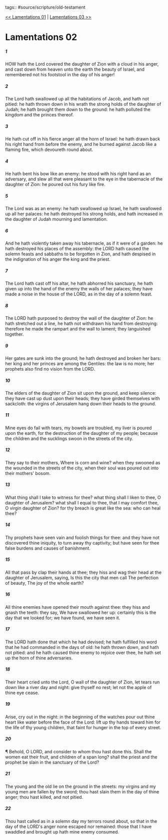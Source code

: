 tags:: #source/scripture/old-testament

[<< Lamentations 01](source/scripture/old-testament/25_Lamentations/Lamentations_01.md) | [Lamentations 03 >>](source/scripture/old-testament/25_Lamentations/Lamentations_03.md)

# Lamentations 02

##### 1

HOW hath the Lord covered the daughter of Zion with a cloud in his anger, and cast down from heaven unto the earth the beauty of Israel, and remembered not his footstool in the day of his anger!

##### 2

The Lord hath swallowed up all the habitations of Jacob, and hath not pitied: he hath thrown down in his wrath the strong holds of the daughter of Judah; he hath brought them down to the ground: he hath polluted the kingdom and the princes thereof.

##### 3

He hath cut off in his fierce anger all the horn of Israel: he hath drawn back his right hand from before the enemy, and he burned against Jacob like a flaming fire, which devoureth round about.

##### 4

He hath bent his bow like an enemy: he stood with his right hand as an adversary, and slew all that were pleasant to the eye in the tabernacle of the daughter of Zion: he poured out his fury like fire.

##### 5

The Lord was as an enemy: he hath swallowed up Israel, he hath swallowed up all her palaces: he hath destroyed his strong holds, and hath increased in the daughter of Judah mourning and lamentation.

##### 6

And he hath violently taken away his tabernacle, as if it were of a garden: he hath destroyed his places of the assembly: the LORD hath caused the solemn feasts and sabbaths to be forgotten in Zion, and hath despised in the indignation of his anger the king and the priest.

##### 7

The Lord hath cast off his altar, he hath abhorred his sanctuary, he hath given up into the hand of the enemy the walls of her palaces; they have made a noise in the house of the LORD, as in the day of a solemn feast.

##### 8

The LORD hath purposed to destroy the wall of the daughter of Zion: he hath stretched out a line, he hath not withdrawn his hand from destroying: therefore he made the rampart and the wall to lament; they languished together.

##### 9

Her gates are sunk into the ground; he hath destroyed and broken her bars: her king and her princes are among the Gentiles: the law is no more; her prophets also find no vision from the LORD.

##### 10

The elders of the daughter of Zion sit upon the ground, and keep silence: they have cast up dust upon their heads; they have girded themselves with sackcloth: the virgins of Jerusalem hang down their heads to the ground.

##### 11

Mine eyes do fail with tears, my bowels are troubled, my liver is poured upon the earth, for the destruction of the daughter of my people; because the children and the sucklings swoon in the streets of the city.

##### 12

They say to their mothers, Where is corn and wine? when they swooned as the wounded in the streets of the city, when their soul was poured out into their mothers' bosom.

##### 13

What thing shall I take to witness for thee? what thing shall I liken to thee, O daughter of Jerusalem? what shall I equal to thee, that I may comfort thee, O virgin daughter of Zion? for thy breach is great like the sea: who can heal thee?

##### 14

Thy prophets have seen vain and foolish things for thee: and they have not discovered thine iniquity, to turn away thy captivity; but have seen for thee false burdens and causes of banishment.

##### 15

All that pass by clap their hands at thee; they hiss and wag their head at the daughter of Jerusalem, saying, Is this the city that men call The perfection of beauty, The joy of the whole earth?

##### 16

All thine enemies have opened their mouth against thee: they hiss and gnash the teeth: they say, We have swallowed her up: certainly this is the day that we looked for; we have found, we have seen it.

##### 17

The LORD hath done that which he had devised; he hath fulfilled his word that he had commanded in the days of old: he hath thrown down, and hath not pitied: and he hath caused thine enemy to rejoice over thee, he hath set up the horn of thine adversaries.

##### 18

Their heart cried unto the Lord, O wall of the daughter of Zion, let tears run down like a river day and night: give thyself no rest; let not the apple of thine eye cease.

##### 19

Arise, cry out in the night: in the beginning of the watches pour out thine heart like water before the face of the Lord: lift up thy hands toward him for the life of thy young children, that faint for hunger in the top of every street.

##### 20

¶ Behold, O LORD, and consider to whom thou hast done this. Shall the women eat their fruit, and children of a span long? shall the priest and the prophet be slain in the sanctuary of the Lord?

##### 21

The young and the old lie on the ground in the streets: my virgins and my young men are fallen by the sword; thou hast slain them in the day of thine anger; thou hast killed, and not pitied.

##### 22

Thou hast called as in a solemn day my terrors round about, so that in the day of the LORD's anger none escaped nor remained: those that I have swaddled and brought up hath mine enemy consumed.
